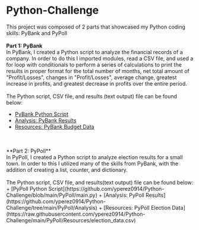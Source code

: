 # Python-Challenge
This project was composed of 2 parts that showcased my Python coding skills: PyBank and PyPoll <br>
<br>
**Part 1: PyBank**<br>
In PyBank, I created a Python script to analyze the financial records of a company. In order to do this I imported modules, read a CSV file, and used a for loop with conditionals to perform a series of calculations to print the results in proper format for the total number of months, net total amount of "Profit/Losses", changes in "Profit/Losses", average change, greatest increase in profits, and greatest decrease in profits over the entire period. <br>
<br>
The Python script, CSV file, and results (text output) file can be found below:<br>
+ [PyBank Python Script](https://github.com/yperez0914/Python-Challenge/blob/main/PyBank/main.py)
+ [Analysis: PyBank Results](https://github.com/yperez0914/Python-Challenge/tree/main/PyBank/Analysis)
+ [Resources: PyBank Budget Data](https://github.com/yperez0914/Python-Challenge/blob/main/PyBank/Resources/budget_data.csv)<br>
<br>
<br>
**Part 2: PyPoll** <br>
In PyPoll, I created a Python script to analyze election results for a small town. In order to this I utilized many of the skills from PyBank, with the addition of creating a list, counter, and dictionary. <br>
<br>
The Python script, CSV file, and results(text output) file can be found below:<br>
+ [PyPoll Python Script](https://github.com/yperez0914/Python-Challenge/blob/main/PyPoll/main.py)
+ [Analysis: PyPoll Results](https://github.com/yperez0914/Python-Challenge/tree/main/PyPoll/Analysis)
+ [Resources: PyPoll Election Data](https://raw.githubusercontent.com/yperez0914/Python-Challenge/main/PyPoll/Resources/election_data.csv)






